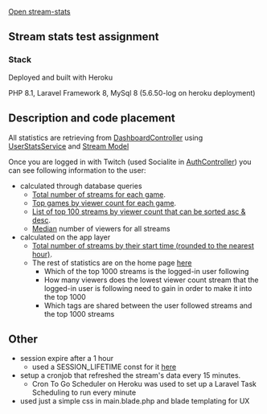 <p><a href="https://blooming-forest-01090.herokuapp.com/home">Open stream-stats</a>

## Stream stats test assignment

### Stack
Deployed and built with Heroku

PHP 8.1, Laravel Framework 8, MySql 8 (5.6.50-log on heroku deployment)

## Description and code placement

All statistics are retrieving from [DashboardController](https://github.com/akkuzova/stream-stats/blob/main/app/Http/Controllers/DashboardController.php)
using [UserStatsService](https://github.com/akkuzova/stream-stats/blob/main/app/Services/UserStatsService.php) and [Stream Model](https://github.com/akkuzova/stream-stats/blob/main/app/Models/Stream.php)

Once you are logged in with Twitch (used Socialite in [AuthController](https://github.com/akkuzova/stream-stats/blob/main/app/Http/Controllers/AuthController.php)) you can see following information to the user:

- calculated through database queries
  - [Total number of streams for each game](https://blooming-forest-01090.herokuapp.com/dashboard/streams_by_game). 
  - [Top games by viewer count for each game](https://blooming-forest-01090.herokuapp.com/dashboard/games_by_viewer).
  - [List of top 100 streams by viewer count that can be sorted asc & desc](http://blooming-forest-01090.herokuapp.com/dashboard/top_streams_by_viewer).
  - [Median](http://blooming-forest-01090.herokuapp.com/home) number of viewers for all streams
- calculated on the app layer
  - [Total number of streams by their start time (rounded to the nearest hour)](http://blooming-forest-01090.herokuapp.com/dashboard/top_streams_by_start_time).
  - The rest of statistics are on the home page [here](http://blooming-forest-01090.herokuapp.com/home)
    - Which of the top 1000 streams is the logged-in user following
    - How many viewers does the lowest viewer count stream that the logged-in user is following need to gain in order to make it into the top 1000
    - Which tags are shared between the user followed streams and the top 1000 streams

## Other

- session expire after a 1 hour
  - used a SESSION_LIFETIME const for it [here](https://github.com/akkuzova/stream-stats/blob/main/config/session.php#L34)
- setup a cronjob that refreshed the stream's data every 15 minutes.
  - Cron To Go Scheduler on Heroku was used to set up a Laravel Task Scheduling to run every minute
- used just a simple css in main.blade.php and blade templating for UX
